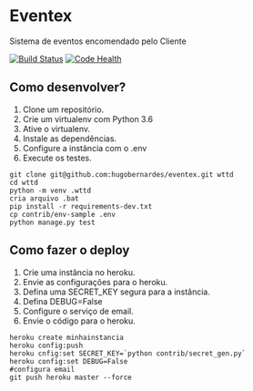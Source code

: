 # Eventex

Sistema de eventos encomendado pelo Cliente

[![Build Status](https://travis-ci.org/Hugousbe/Eventex.svg?branch=master)](https://travis-ci.org/Hugousbe/Eventex)
[![Code Health](https://landscape.io/github/Hugousbe/Eventex/master/landscape.svg?style=flat)](https://landscape.io/github/Hugousbe/Eventex/master)

## Como desenvolver?

1. Clone um repositório.
2. Crie um virtualenv com Python 3.6
3. Ative o virtualenv.
4. Instale as dependências.
5. Configure a instância com o .env
6. Execute os testes.

```console
git clone git@github.com:hugobernardes/eventex.git wttd
cd wttd
python -m venv .wttd
cria arquivo .bat
pip install -r requirements-dev.txt
cp contrib/env-sample .env
python manage.py test
```

## Como fazer o deploy

1. Crie uma instância no heroku.
2. Envie as configurações para o heroku.
3. Defina uma SECRET_KEY segura para a instância.
4. Defina DEBUG=False
5. Configure o serviço de email.
6. Envie o código para o heroku.

```console
heroku create minhainstancia
heroku config:push
heroku cnfig:set SECRET_KEY=`python contrib/secret_gen.py`
heroku config:set DEBUG=False
#configura email
git push heroku master --force
